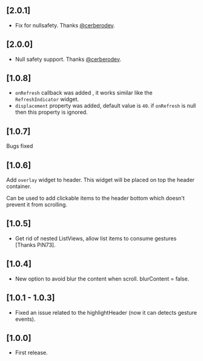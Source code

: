 ## [2.0.1]

- Fix for nullsafety. Thanks [@cerberodev](https://github.com/cerberodev).

## [2.0.0]

- Null safety support. Thanks [@cerberodev](https://github.com/cerberodev).

## [1.0.8]

- `onRefresh` callback was added , it works similar like the `RefreshIndicator` widget.
- `displacement` property was added, default value is `40`. if `onRefresh` is null then this property is ignored.

## [1.0.7]

Bugs fixed

## [1.0.6]

Add `overlay` widget to header.
This widget will be placed on top the header container.

Can be used to add clickable items to the header bottom which doesn't prevent it from scrolling.

## [1.0.5]

- Get rid of nested ListViews, allow list items to consume gestures [Thanks PiN73].

## [1.0.4]

- New option to avoid blur the content when scroll. blurContent = false.

## [1.0.1 - 1.0.3]

- Fixed an issue related to the highlightHeader (now it can detects gesture events).

## [1.0.0]

- First release.
